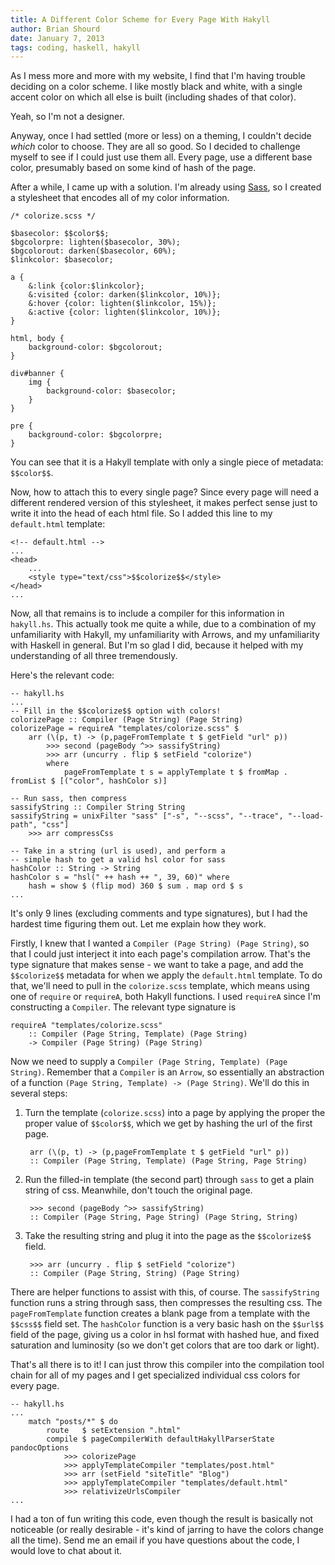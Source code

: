 ```yaml
---
title: A Different Color Scheme for Every Page With Hakyll
author: Brian Shourd
date: January 7, 2013
tags: coding, haskell, hakyll
---
```


As I mess more and more with my website, I find that I'm having trouble
deciding on a color scheme. I like mostly black and white, with a single
accent color on which all else is built (including shades of that
color).

Yeah, so I'm not a designer.

Anyway, once I had settled (more or less) on a theming, I couldn't
decide *which* color to choose. They are all so good. So I decided to
challenge myself to see if I could just use them all. Every page, use a
different base color, presumably based on some kind of hash of the page.

After a while, I came up with a solution. I'm already using
[Sass](http://www.sass-lang.com), so I created a stylesheet that encodes
all of my color information.

~~~{.css}
/* colorize.scss */

$basecolor: $$color$$;
$bgcolorpre: lighten($basecolor, 30%);
$bgcolorout: darken($basecolor, 60%);
$linkcolor: $basecolor;

a {
    &:link {color:$linkcolor};
    &:visited {color: darken($linkcolor, 10%)};
    &:hover {color: lighten($linkcolor, 15%)};
    &:active {color: lighten($linkcolor, 10%)};
}

html, body {
    background-color: $bgcolorout;
}

div#banner {
    img {
        background-color: $basecolor;
    }
}

pre {
    background-color: $bgcolorpre;
}
~~~

You can see that it is a Hakyll template with only a single piece of
metadata: `$$color$$`.

Now, how to attach this to every single page? Since every page will need
a different rendered version of this stylesheet, it makes perfect sense
just to write it into the head of each html file. So I added this line
to my `default.html` template:

~~~{.html}
<!-- default.html -->
...
<head>
    ...
    <style type="text/css">$$colorize$$</style>
</head>
...
~~~

Now, all that remains is to include a compiler for this information in
`hakyll.hs`. This actually took me quite a while, due to a combination
of my unfamiliarity with Hakyll, my unfamiliarity with Arrows, and my
unfamiliarity with Haskell in general. But I'm so glad I did, because
it helped with my understanding of all three tremendously.

Here's the relevant code:

~~~{.haskell}
-- hakyll.hs
...
-- Fill in the $$colorize$$ option with colors!
colorizePage :: Compiler (Page String) (Page String)
colorizePage = requireA "templates/colorize.scss" $
    arr (\(p, t) -> (p,pageFromTemplate t $ getField "url" p))
        >>> second (pageBody ^>> sassifyString)
        >>> arr (uncurry . flip $ setField "colorize")
        where
            pageFromTemplate t s = applyTemplate t $ fromMap . fromList $ [("color", hashColor s)]

-- Run sass, then compress
sassifyString :: Compiler String String
sassifyString = unixFilter "sass" ["-s", "--scss", "--trace", "--load-path", "css"]
    >>> arr compressCss

-- Take in a string (url is used), and perform a
-- simple hash to get a valid hsl color for sass
hashColor :: String -> String
hashColor s = "hsl(" ++ hash ++ ", 39, 60)" where
    hash = show $ (flip mod) 360 $ sum . map ord $ s
...
~~~

It's only 9 lines (excluding comments and type signatures), but I had
the hardest time figuring them out. Let me explain how they work.

Firstly, I knew that I wanted a `Compiler (Page String) (Page String)`,
so that I could just interject it into each page's compilation arrow.
That's the type signature that makes sense - we want to take a page, and
add the `$$colorize$$` metadata for when we apply the `default.html`
template. To do that, we'll need to pull in the `colorize.scss`
template, which means using one of `require` or `requireA`, both Hakyll
functions. I used `requireA` since I'm constructing a `Compiler`. The
relevant type signature is

    requireA "templates/colorize.scss" 
        :: Compiler (Page String, Template) (Page String)
        -> Compiler (Page String) (Page String)

Now we need to supply a `Compiler (Page String, Template) (Page
String)`. Remember that a `Compiler` is an `Arrow`, so essentially an
abstraction of a function `(Page String, Template) -> (Page String)`.
We'll do this in several steps:

1. Turn the template (`colorize.scss`) into a page by applying the
   proper the proper value of `$$color$$`, which we get by hashing the
   url of the first page.

        arr (\(p, t) -> (p,pageFromTemplate t $ getField "url" p))
        :: Compiler (Page String, Template) (Page String, Page String)

2. Run the filled-in template (the second part) through `sass` to get a plain string of
   css. Meanwhile, don't touch the original page.

        >>> second (pageBody ^>> sassifyString)
        :: Compiler (Page String, Page String) (Page String, String)

3. Take the resulting string and plug it into the page as the
   `$$colorize$$` field.

        >>> arr (uncurry . flip $ setField "colorize")
        :: Compiler (Page String, String) (Page String)

There are helper functions to assist with this, of course. The
`sassifyString` function runs a string through sass, then compresses the
resulting css. The `pageFromTemplate` function creates a blank page
from a template with the `$$css$$` field set. The `hashColor` function
is a very basic hash on the `$$url$$` field of the page, giving us a
color in hsl format with hashed hue, and fixed saturation and luminosity
(so we don't get colors that are too dark or light).

That's all there is to it! I can just throw this compiler into the
compilation tool chain for all of my pages and I get specialized
individual css colors for every page.

~~~{.haskell}
-- hakyll.hs
...
    match "posts/*" $ do
        route   $ setExtension ".html"
        compile $ pageCompilerWith defaultHakyllParserState pandocOptions
            >>> colorizePage
            >>> applyTemplateCompiler "templates/post.html"
            >>> arr (setField "siteTitle" "Blog")
            >>> applyTemplateCompiler "templates/default.html"
            >>> relativizeUrlsCompiler
...
~~~

I had a ton of fun writing this code, even though the result is
basically not noticeable (or really desirable - it's kind of jarring to
have the colors change all the time). Send me an email if you have
questions about the code, I would love to chat about it.

